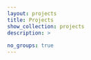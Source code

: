 ```yaml
---
layout: projects
title: Projects
show_collection: projects
description: >
  
no_groups: true
---
```

